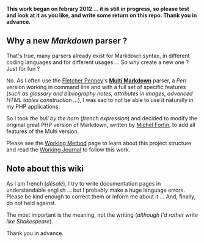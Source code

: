 **This work began on febrary 2012 ... it is still in progress, so please test and look at it as you like, and write some return on this repo. Thank you in advance.**

## Why a new *Markdown* parser ?

That's true, many parsers already exist for Markdown syntax, in different coding languages and for different usages ... So why create a new one ? Just for fun ?

No. As I often use the [Fletcher Penney](http://fletcherpenney.net/)'s [**Multi Markdown**](http://fletcherpenney.net/multimarkdown/) parser, a *Perl* version working in command line and with a full set of specific features (*such as glossary and bibliography notes, attributes in images, advanced HTML tables construction ...*), I was sad to not be able to use it naturally in my PHP applications.

So I took *the bull by the horn* (*french expression*) and decided to modify the original great PHP version of Markdown, written by [Michel Fortin](http://michelf.com/projects/php-markdown/extra/), to add all features of the Multi version.

Please see the [Working Method](https://github.com/PieroWbmstr/Full_PHP_Markdown/wiki/Working-Method) page to learn about this project structure and read the [Working Journal](https://github.com/PieroWbmstr/Full_PHP_Markdown/wiki/Working-Journal) to follow this work.

## Note about this wiki

As I am french (*désolé*), I try to write documentation pages in understandable english ... but I probably make a huge language errors. Please be kind enough to correct them or inform me about it ... And, finally, do not held against.

The most important is the meaning, not the writing (*although I'd rather write like Shakespeare*).

Thank you in advance.